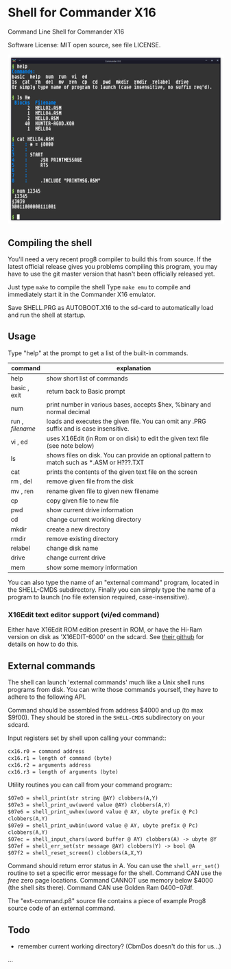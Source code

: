 # Shell for Commander X16

Command Line Shell for Commander X16

Software License: MIT open source, see file LICENSE.

![Shell screenshot](./screenshot.png "Screenshot of the shel; running in X16 emulator")

## Compiling the shell

You'll need a very recent prog8 compiler to build this from source.
If the latest official release gives you problems compiling this program, you may have to use
the git master version that hasn't been officially released yet.

Just type ``make`` to compile the shell
Type ``make emu`` to compile and immediately start it in the Commander X16 emulator.

Save SHELL.PRG as AUTOBOOT.X16 to the sd-card to automatically load and run the shell at startup.


## Usage

Type "help" at the prompt to get a list of the built-in commands.

| command                | explanation                                                                                 |
|------------------------|---------------------------------------------------------------------------------------------|
| help                   | show short list of commands                                                                 |
| basic , exit           | return back to Basic prompt                                                                 |
| num                    | print number in various bases, accepts $hex, %binary and normal decimal                     |
| run  ,<br/> *filename* | loads and executes the given file. You can omit any .PRG suffix and is case insensitive.    |
| vi , ed                | uses X16Edit (in Rom or on disk) to edit the given text file  (see note below)              |       
| ls                     | shows files on disk. You can provide an optional pattern to match such as *.ASM or H???.TXT |
| cat                    | prints the contents of the given text file on the screen                                    |       
| rm , del               | remove given file from the disk                                                             |       
| mv , ren               | rename given file to given new filename                                                     |
| cp                     | copy given file to new file                                                                 |
| pwd                    | show current drive information                                                              |       
| cd                     | change current working directory                                                            |
| mkdir                  | create a new directory                                                                      |       
| rmdir                  | remove existing directory                                                                   |       
| relabel                | change disk name                                                                            |       
| drive                  | change current drive                                                                        |       
| mem                    | show some memory information                                                                |       

You can also type the name of an "external command" program, located in the SHELL-CMDS subdirectory.
Finally you can simply type the name of a program to launch (no file extension required, case-insensitive).


### X16Edit text editor support (vi/ed command)

Either have X16Edit ROM edition present in ROM, or have the Hi-Ram version on disk as 'X16EDIT-6000' on the sdcard.
See [their github](https://github.com/stefan-b-jakobsson/x16-edit) for details on how to do this.


## External commands

The shell can launch 'external commands' much like a Unix shell runs programs from disk.
You can write those commands yourself, they have to adhere to the following API.

Command should be assembled from address $4000 and up (to max $9f00).
They should be stored in the ``SHELL-CMDS`` subdirectory on your sdcard.

Input registers set by shell upon calling your command::

    cx16.r0 = command address
    cx16.r1 = length of command (byte)
    cx16.r2 = arguments address
    cx16.r3 = length of arguments (byte)

Utility routines you can call from your command program::

    $07e0 = shell_print(str string @AY) clobbers(A,Y)
    $07e3 = shell_print_uw(uword value @AY) clobbers(A,Y)
    $07e6 = shell_print_uwhex(uword value @ AY, ubyte prefix @ Pc) clobbers(A,Y)
    $07e9 = shell_print_uwbin(uword value @ AY, ubyte prefix @ Pc) clobbers(A,Y)
    $07ec = shell_input_chars(uword buffer @ AY) clobbers(A) -> ubyte @Y
    $07ef = shell_err_set(str message @AY) clobbers(Y) -> bool @A
    $07f2 = shell_reset_screen() clobbers(A,X,Y)

Command should return error status in A. You can use the ``shell_err_set()`` routine to set a specific error message for the shell.
Command CAN use the *free* zero page locations.
Command CANNOT use memory below $4000 (the shell sits there).
Command CAN use Golden Ram $0400-$07df.

The "ext-command.p8" source file contains a piece of example Prog8 source code of an external command.


## Todo

- remember current working directory? (CbmDos doesn't do this for us...)

...
